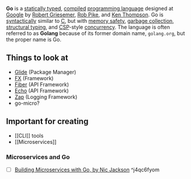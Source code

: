 **Go** is a [statically typed](https://en.wikipedia.org/wiki/Static_typing "Static typing"), [compiled](https://en.wikipedia.org/wiki/Compiled_language "Compiled language") [programming language](https://en.wikipedia.org/wiki/Programming_language "Programming language") designed at [Google](https://en.wikipedia.org/wiki/Google "Google") by [Robert Griesemer](https://en.wikipedia.org/wiki/Robert_Griesemer_(computer_programmer) "Robert Griesemer (computer programmer)"), [Rob Pike](https://en.wikipedia.org/wiki/Rob_Pike "Rob Pike"), and [Ken Thompson](https://en.wikipedia.org/wiki/Ken_Thompson "Ken Thompson"). Go is [syntactically](https://en.wikipedia.org/wiki/Syntax_(programming_languages) "Syntax (programming languages)") similar to [C](https://en.wikipedia.org/wiki/C_(programming_language) "C (programming language)"), but with [memory safety](https://en.wikipedia.org/wiki/Memory_safety "Memory safety"), [garbage collection](https://en.wikipedia.org/wiki/Garbage_collection_(computer_science) "Garbage collection (computer science)"), [structural typing](https://en.wikipedia.org/wiki/Structural_type_system "Structural type system"), and [CSP](https://en.wikipedia.org/wiki/Communicating_sequential_processes "Communicating sequential processes")-style [concurrency](https://en.wikipedia.org/wiki/Concurrency_(computer_science) "Concurrency (computer science)"). The language is often referred to as **Golang** because of its former domain name, `golang.org`, but the proper name is Go.

## Things to look at

- [Glide](https://github.com/Masterminds/glide) (Package Manager)
- [FX](https://github.com/uber-go/fx) (Framework)
- [Fiber](https://github.com/gofiber/fiber) (API Framework)
- [Echo](https://github.com/labstack/echo) (API Framework)
- [Zap](https://github.com/uber-go/zap) (Logging Framework)
- go-micro?

## Important for creating

- [[CLI]] tools
- [[Microservices]]

### Microservices and Go

- [ ] [Building Microservices with Go, by Nic Jackson](https://www.youtube.com/playlist?list=PLmD8u-IFdreyh6EUfevBcbiuCKzFk0EW_) ^j4qc6fyom